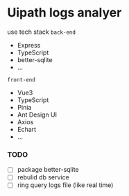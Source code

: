 # Uipath logs analyer
use tech stack
`back-end`
- Express
- TypeScript
- better-sqlite
- ...

`front-end`
- Vue3
- TypeScript
- Pinia
- Ant Design UI
- Axios
- Echart
- ...

### TODO
  - [ ] package better-sqlite
  - [ ] rebulid db service
  - [ ] ring query logs file (like real time) 